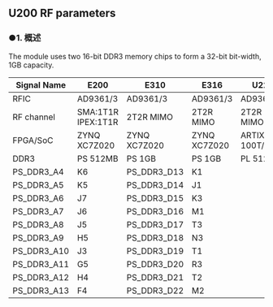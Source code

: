 ## U200 RF parameters

### ●1. 概述


The module uses two 16-bit DDR3 memory chips to form a 32-bit bit-width, 1GB capacity.

| Signal Name   | E200       | E310           | E316       |    U220   |
| ------------- | ---------- | -------------- | ---------- | ----------|
| RFIC          | AD9361/3   |   AD9361/3     |AD9361/3    |  AD9361/3 |
| RF channel    | SMA:1T1R IPEX:1T1R|2T2R MIMO|2T2R MIMO   | 2T2R MIMO |
| FPGA/SoC  | ZYNQ XC7Z020 | ZYNQ XC7Z020 |ZYNQ XC7Z020 |ARTIX7 100T/200T |
| DDR3        |PS 512MB    | PS 1GB   | PS 1GB       |  PL 512MB     |
| PS_DDR3_A4    | K6         | PS_DDR3_D13    | K1         |           |            
| PS_DDR3_A5    | K5         | PS_DDR3_D14    | J1         |           |
| PS_DDR3_A6    | J7         | PS_DDR3_D15    | K3         |           |
| PS_DDR3_A7    | J6         | PS_DDR3_D16    | M1         |           |
| PS_DDR3_A8    | J5         | PS_DDR3_D17    | T3         |           |
| PS_DDR3_A9    | H5         | PS_DDR3_D18    | N3         |           |
| PS_DDR3_A10   | J3         | PS_DDR3_D19    | T1         |           |
| PS_DDR3_A11   | G5         | PS_DDR3_D20    | R3         |           |
| PS_DDR3_A12   | H4         | PS_DDR3_D21    | T2         |           |
| PS_DDR3_A13   | F4         | PS_DDR3_D22    | M2         |           |
